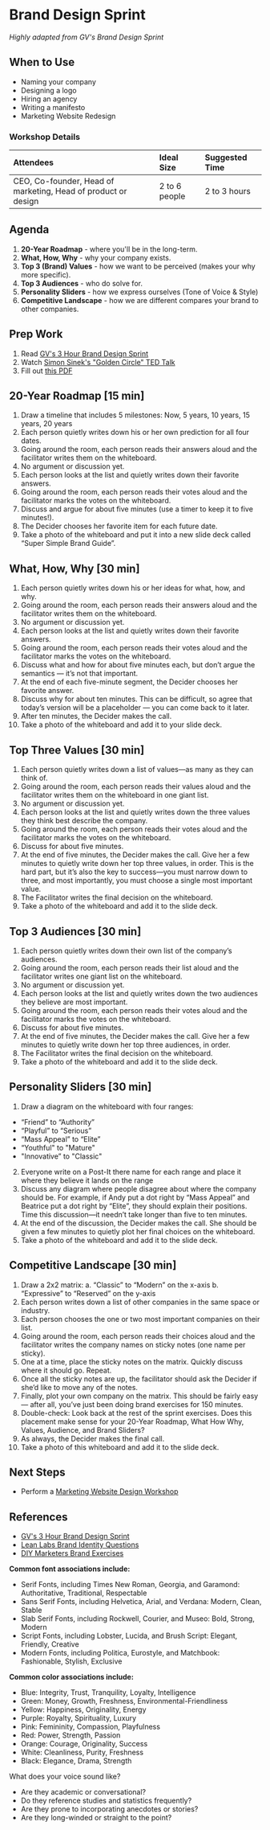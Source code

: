 # Brand Design Sprint

*Highly adapted from GV's Brand Design Sprint*

## When to Use
- Naming your company
- Designing a logo
- Hiring an agency
- Writing a manifesto
- Marketing Website Redesign

### Workshop Details
| Attendees | Ideal Size | Suggested Time |
| :--- | :--- | :--- |
| CEO, Co-founder, Head of marketing, Head of product or design | 2 to 6 people | 2 to 3 hours |

## Agenda
1. **20-Year Roadmap** - where you'll be in the long-term.
2. **What, How, Why** - why your company exists.
3. **Top 3 (Brand) Values** - how we want to be perceived (makes your why more specific).
4. **Top 3 Audiences** - who do solve for.
5. **Personality Sliders** - how we express ourselves (Tone of Voice & Style)
6. **Competitive Landscape** - how we are different compares your brand to other companies.

## Prep Work
1. Read [GV's 3 Hour Brand Design Sprint](https://library.gv.com/the-three-hour-brand-sprint-3ccabf4b768a)
2. Watch [Simon Sinek's "Golden Circle" TED Talk](https://www.ted.com/talks/simon_sinek_how_great_leaders_inspire_action)
3. Fill out [this PDF](GV-brand-exercises.pdf)

## 20-Year Roadmap [15 min]
1. Draw a timeline that includes 5 milestones: Now, 5 years, 10 years, 15 years, 20 years
2. Each person quietly writes down his or her own prediction for all four dates.
3. Going around the room, each person reads their answers aloud and the facilitator writes them on the whiteboard.
4. No argument or discussion yet.
5. Each person looks at the list and quietly writes down their favorite answers.
6. Going around the room, each person reads their votes aloud and the facilitator marks the votes on the whiteboard.
7. Discuss and argue for about five minutes (use a timer to keep it to five minutes!).
8. The Decider chooses her favorite item for each future date.
9. Take a photo of the whiteboard and put it into a new slide deck called “Super Simple Brand Guide”.

## What, How, Why [30 min]
1. Each person quietly writes down his or her ideas for what, how, and why.
2. Going around the room, each person reads their answers aloud and the facilitator writes them on the whiteboard.
3. No argument or discussion yet.
4. Each person looks at the list and quietly writes down their favorite answers.
5. Going around the room, each person reads their votes aloud and the facilitator marks the votes on the whiteboard.
6. Discuss what and how for about five minutes each, but don’t argue the semantics — it’s not that important.
7. At the end of each five-minute segment, the Decider chooses her favorite answer.
8.  Discuss why for about ten minutes. This can be difficult, so agree that today’s version will be a placeholder — you can come back to it later.
9.  After ten minutes, the Decider makes the call.
10. Take a photo of the whiteboard and add it to your slide deck.

## Top Three Values [30 min]
1. Each person quietly writes down a list of values—as many as they can think of.
2. Going around the room, each person reads their values aloud and the facilitator writes them on the whiteboard in one giant list.
3. No argument or discussion yet.
4. Each person looks at the list and quietly writes down the three values they think best describe the company.
5. Going around the room, each person reads their votes aloud and the facilitator marks the votes on the whiteboard.
6. Discuss for about five minutes.
7. At the end of five minutes, the Decider makes the call. Give her a few minutes to quietly write down her top three values, in order. This is the hard part, but it’s also the key to success—you must narrow down to three, and most importantly, you must choose a single most important value.
8. The Facilitator writes the final decision on the whiteboard.
9. Take a photo of the whiteboard and add it to the slide deck.

## Top 3 Audiences [30 min]
1. Each person quietly writes down their own list of the company’s audiences.
2. Going around the room, each person reads their list aloud and the facilitator writes one giant list on the whiteboard.
3. No argument or discussion yet.
4. Each person looks at the list and quietly writes down the two audiences they believe are most important.
5. Going around the room, each person reads their votes aloud and the facilitator marks the votes on the whiteboard.
6. Discuss for about five minutes.
7. At the end of five minutes, the Decider makes the call. Give her a few minutes to quietly write down her top three audiences, in order.
8. The Facilitator writes the final decision on the whiteboard.
9. Take a photo of the whiteboard and add it to the slide deck.

## Personality Sliders [30 min]
1. Draw a diagram on the whiteboard with four ranges:
- “Friend” to “Authority”
- “Playful” to “Serious”
- “Mass Appeal” to “Elite”
- “Youthful" to "Mature"
- "Innovative” to "Classic"
2. Everyone write on a Post-It there name for each range and place it where they believe it lands on the range
3. Discuss any diagram where people disagree about where the company should be. For example, if Andy put a dot right by “Mass Appeal” and Beatrice put a dot right by “Elite”, they should explain their positions. Time this discussion—it needn’t take longer than five to ten minutes.
4. At the end of the discussion, the Decider makes the call. She should be given a few minutes to quietly plot her final choices on the whiteboard.
5. Take a photo of the whiteboard and add it to the slide deck.

## Competitive Landscape [30 min]
1. Draw a 2x2 matrix:
   a. “Classic” to “Modern” on the x-axis
   b. “Expressive” to “Reserved” on the y-axis
2. Each person writes down a list of other companies in the same space or industry.
3. Each person chooses the one or two most important companies on their list.
4. Going around the room, each person reads their choices aloud and the facilitator writes the company names on sticky notes (one name per sticky).
5. One at a time, place the sticky notes on the matrix. Quickly discuss where it should go. Repeat.
6. Once all the sticky notes are up, the facilitator should ask the Decider if she’d like to move any of the notes.
7. Finally, plot your own company on the matrix. This should be fairly easy — after all, you’ve just been doing brand exercises for 150 minutes.
8. Double-check: Look back at the rest of the sprint exercises. Does this placement make sense for your 20-Year Roadmap, What How Why, Values, Audience, and Brand Sliders?
9. As always, the Decider makes the final call.
10. Take a photo of this whiteboard and add it to the slide deck.


## Next Steps
- Perform a [Marketing Website Design Workshop](../../Process/3_Explore/marketing-website-design-workshop.html)

## References
- [GV's 3 Hour Brand Design Sprint](https://library.gv.com/the-three-hour-brand-sprint-3ccabf4b768a)
- [Lean Labs Brand Identity Questions](https://www.lean-labs.com/blog/creating-a-brand-identity-20-questions-to-consider)
- [DIY Marketers Brand Exercises](https://diymarketers.com/branding-exercises-to-attract-customer/#.XR7MiZM3lQI)

**Common font associations include:**
- Serif Fonts, including Times New Roman, Georgia, and Garamond: Authoritative, Traditional, Respectable
- Sans Serif Fonts, including Helvetica, Arial, and Verdana: Modern, Clean, Stable
- Slab Serif Fonts, including Rockwell, Courier, and Museo: Bold, Strong, Modern
- Script Fonts, including Lobster, Lucida, and Brush Script: Elegant, Friendly, Creative
- Modern Fonts, including Politica, Eurostyle, and Matchbook: Fashionable, Stylish, Exclusive

**Common color associations include:**
- Blue: Integrity, Trust, Tranquility, Loyalty, Intelligence
- Green: Money, Growth, Freshness, Environmental-Friendliness
- Yellow: Happiness, Originality, Energy
- Purple: Royalty, Spirituality, Luxury
- Pink: Femininity, Compassion, Playfulness
- Red: Power, Strength, Passion
- Orange: Courage, Originality, Success
- White: Cleanliness, Purity, Freshness
- Black: Elegance, Drama, Strength








What does your voice sound like?
- Are they academic or conversational?
- Do they reference studies and statistics frequently?
- Are they prone to incorporating anecdotes or stories?
- Are they long-winded or straight to the point?